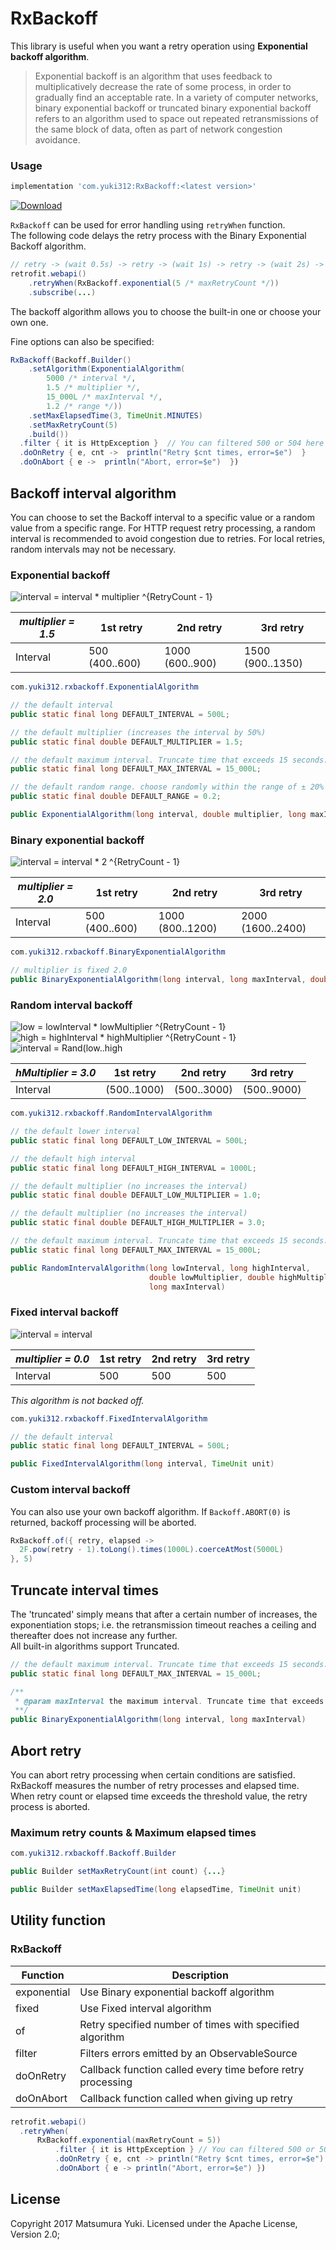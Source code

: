 
# RxBackoff  
  
This library is useful when you want a retry operation using **Exponential backoff algorithm**.  

> Exponential backoff is an algorithm that uses feedback to multiplicatively decrease the rate of some process, in order to gradually find an acceptable rate.
In a variety of computer networks, binary exponential backoff or truncated binary exponential backoff refers to an algorithm used to space out repeated retransmissions of the same block of data, often as part of network congestion avoidance.


### Usage

```gradle
implementation 'com.yuki312:RxBackoff:<latest version>'
```

[ ![Download](https://api.bintray.com/packages/yuki312/maven/RxBackoff/images/download.svg) ](https://bintray.com/yuki312/maven/RxBackoff/_latestVersion)

`RxBackoff` can be used for error handling using `retryWhen` function.  
The following code delays the retry process with the Binary Exponential Backoff algorithm.

```java
// retry -> (wait 0.5s) -> retry -> (wait 1s) -> retry -> (wait 2s) -> ...
retrofit.webapi()
    .retryWhen(RxBackoff.exponential(5 /* maxRetryCount */))  
    .subscribe(...)
```

The backoff algorithm allows you to choose the built-in one or choose your own one.

Fine options can also be specified:

```java
RxBackoff(Backoff.Builder()
    .setAlgorithm(ExponentialAlgorithm(
        5000 /* interval */,
        1.5 /* multiplier */,
        15_000L /* maxInterval */,
        1.2 /* range */))
    .setMaxElapsedTime(3, TimeUnit.MINUTES)
    .setMaxRetryCount(5)
    .build())
  .filter { it is HttpException }  // You can filtered 500 or 504 here 
  .doOnRetry { e, cnt ->  println("Retry $cnt times, error=$e")  }  
  .doOnAbort { e ->  println("Abort, error=$e")  })
```

## Backoff interval algorithm  

You can choose to set the Backoff interval to a specific value or a random value from a specific range. For HTTP request retry processing, a random interval is recommended to avoid congestion due to retries.  For local retries, random intervals may not be necessary.

### Exponential backoff  

![interval = interval * multiplier ^{RetryCount - 1}](https://latex.codecogs.com/svg.latex?\large&space;interval&space;=&space;interval&space;*&space;multiplier&space;^{RetryCount&space;-&space;1})

| *multiplier = 1.5* | 1st retry      | 2nd retry       | 3rd retry        |
| ------------------ | -------------- | --------------- | ---------------- |
| Interval           | 500 (400..600) | 1000 (600..900) | 1500 (900..1350) |

```java
com.yuki312.rxbackoff.ExponentialAlgorithm

// the default interval
public static final long DEFAULT_INTERVAL = 500L;

// the default multiplier (increases the interval by 50%)
public static final double DEFAULT_MULTIPLIER = 1.5;

// the default maximum interval. Truncate time that exceeds 15 seconds.
public static final long DEFAULT_MAX_INTERVAL = 15_000L;

// the default random range. choose randomly within the range of ± 20% of the interval value.
public static final double DEFAULT_RANGE = 0.2;

public ExponentialAlgorithm(long interval, double multiplier, long maxInterval, double range)
```

### Binary exponential backoff

![interval = interval * 2 ^{RetryCount - 1}](https://latex.codecogs.com/svg.latex?\large&space;interval&space;=&space;interval&space;*&space;2&space;^{RetryCount&space;-&space;1})

| *multiplier = 2.0* | 1st retry      | 2nd retry        | 3rd retry         |
| ------------------ | -------------- | ---------------- | ----------------- |
| Interval           | 500 (400..600) | 1000 (800..1200) | 2000 (1600..2400) |

```java
com.yuki312.rxbackoff.BinaryExponentialAlgorithm

// multiplier is fixed 2.0
public BinaryExponentialAlgorithm(long interval, long maxInterval, double range)
```

### Random interval backoff

![low = lowInterval * lowMultiplier ^{RetryCount - 1}](https://latex.codecogs.com/svg.latex?\large&space;low&space;=&space;lowInterval&space;*&space;lowMultiplier&space;^{RetryCount&space;-&space;1})  
![high = highInterval * highMultiplier ^{RetryCount - 1}](https://latex.codecogs.com/svg.latex?\large&space;high&space;=&space;highInterval&space;*&space;highMultiplier&space;^{RetryCount&space;-&space;1})  
![interval = Rand(low..high](https://latex.codecogs.com/svg.latex?\large&space;interval&space;=&space;Rand[low..high])

| *hMultiplier = 3.0* | 1st retry   | 2nd retry   | 3rd retry   |
| ------------------- | ----------- | ----------- | ----------- |
| Interval            | (500..1000) | (500..3000) | (500..9000) |

```java
com.yuki312.rxbackoff.RandomIntervalAlgorithm

// the default lower interval
public static final long DEFAULT_LOW_INTERVAL = 500L;

// the default high interval
public static final long DEFAULT_HIGH_INTERVAL = 1000L;

// the default multiplier (no increases the interval)
public static final double DEFAULT_LOW_MULTIPLIER = 1.0;

// the default multiplier (no increases the interval)
public static final double DEFAULT_HIGH_MULTIPLIER = 3.0;

// the default maximum interval. Truncate time that exceeds 15 seconds.
public static final long DEFAULT_MAX_INTERVAL = 15_000L;

public RandomIntervalAlgorithm(long lowInterval, long highInterval, 
                               double lowMultiplier, double highMultiplier, 
                               long maxInterval)
```

### Fixed interval backoff  

![interval = interval](https://latex.codecogs.com/svg.latex?\large&space;interval&space;=&space;interval)

| *multiplier = 0.0* | 1st retry      | 2nd retry      | 3rd retry      |
| ------------------ | -------------- | -------------- | -------------- |
| Interval           | 500            | 500            | 500            |

*This algorithm is not backed off.*

```java
com.yuki312.rxbackoff.FixedIntervalAlgorithm

// the default interval
public static final long DEFAULT_INTERVAL = 500L;

public FixedIntervalAlgorithm(long interval, TimeUnit unit)
```

### Custom interval backoff

You can also use your own backoff algorithm. If `Backoff.ABORT(0)` is returned, backoff processing will be aborted.  

```java
RxBackoff.of({ retry, elapsed ->  
  2F.pow(retry - 1).toLong().times(1000L).coerceAtMost(5000L)  
}, 5)
```

## Truncate interval times

The 'truncated' simply means that after a certain number of increases, the exponentiation stops; i.e. the retransmission timeout reaches a ceiling and thereafter does not increase any further.  
All built-in algorithms support Truncated.

```java
// the default maximum interval. Truncate time that exceeds 15 seconds.
public static final long DEFAULT_MAX_INTERVAL = 15_000L;

/**
 * @param maxInterval the maximum interval. Truncate time that exceeds
 **/
public BinaryExponentialAlgorithm(long interval, long maxInterval)
```

## Abort retry

You can abort retry processing when certain conditions are satisfied. RxBackoff measures the number of retry processes and elapsed time. When retry count or elapsed time exceeds the threshold value, the retry process is aborted.  

### Maximum retry counts & Maximum elapsed times

```java
com.yuki312.rxbackoff.Backoff.Builder

public Builder setMaxRetryCount(int count) {...}

public Builder setMaxElapsedTime(long elapsedTime, TimeUnit unit)
```

## Utility function  

### RxBackoff

| Function | Description |  
|----------|-------------|  
| exponential | Use Binary exponential backoff algorithm | 
| fixed | Use Fixed interval algorithm |
| of | Retry specified number of times with specified algorithm  |
| filter | Filters errors emitted by an ObservableSource |  
| doOnRetry | Callback function called every time before retry processing |  
| doOnAbort | Callback function called when giving up retry |  
  
  
```java  
retrofit.webapi()  
  .retryWhen(
      RxBackoff.exponential(maxRetryCount = 5))  
          .filter { it is HttpException } // You can filtered 500 or 504 here  
          .doOnRetry { e, cnt -> println("Retry $cnt times, error=$e") }  
          .doOnAbort { e -> println("Abort, error=$e") })  
```  



## License  
  
Copyright 2017 Matsumura Yuki. Licensed under the Apache License, Version 2.0;
